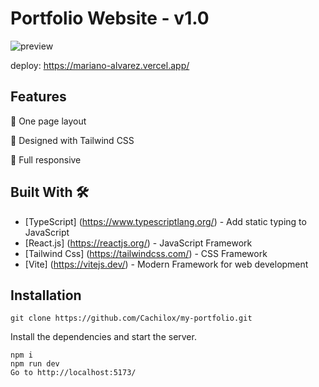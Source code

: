 <h1 class="code-line" data-line-start=0 data-line-end=1 ><a id="Portfolio_Website__v10_0"></a>Portfolio Website - v1.0</h1>
<p class="has-line-data" data-line-start="2" data-line-end="3"><img src="https://firebasestorage.googleapis.com/v0/b/proyecto-react-coderhous-192d5.appspot.com/o/images-portfolio.png?alt=media&amp;token=be2d0261-ae73-484f-b7a4-ce7899b7e46c" alt="preview"></p>
<p class="has-line-data" data-line-start="4" data-line-end="5">deploy: <a href="https://mariano-alvarez.vercel.app/">https://mariano-alvarez.vercel.app/</a></p>
<h2 class="code-line" data-line-start=6 data-line-end=7 ><a id="Features_6"></a>Features</h2>
<p class="has-line-data" data-line-start="7" data-line-end="8">📖 One page layout</p>
<p class="has-line-data" data-line-start="9" data-line-end="10">🎨 Designed with Tailwind CSS</p>
<p class="has-line-data" data-line-start="11" data-line-end="12">📱 Full responsive</p>
<h2 class="code-line" data-line-start=14 data-line-end=15 ><a id="Built_With__14"></a>Built With 🛠️</h2>
<ul>
<li class="has-line-data" data-line-start="16" data-line-end="17">[TypeScript] (<a href="https://www.typescriptlang.org/">https://www.typescriptlang.org/</a>) - Add static typing to JavaScript</li>
<li class="has-line-data" data-line-start="17" data-line-end="18">[React.js] (<a href="https://reactjs.org/">https://reactjs.org/</a>) - JavaScript Framework</li>
<li class="has-line-data" data-line-start="18" data-line-end="19">[Tailwind Css] (<a href="https://tailwindcss.com/">https://tailwindcss.com/</a>) - CSS Framework</li>
<li class="has-line-data" data-line-start="19" data-line-end="21">[Vite] (<a href="https://vitejs.dev/">https://vitejs.dev/</a>) - Modern Framework for web development</li>
</ul>
<h2 class="code-line" data-line-start=21 data-line-end=22 ><a id="Installation_21"></a>Installation</h2>
<pre><code class="has-line-data" data-line-start="24" data-line-end="26">git clone https://github.com/Cachilox/my-portfolio.git
</code></pre>
<p class="has-line-data" data-line-start="27" data-line-end="28">Install the dependencies and start the server.</p>
<pre><code class="has-line-data" data-line-start="30" data-line-end="34" class="language-sh">npm i
npm run dev
Go to http://localhost:<span class="hljs-number">5173</span>/
</code></pre>
